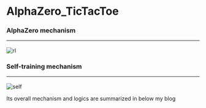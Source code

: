 # AlphaZero_TicTacToe


### <b>AlphaZero mechanism</b><hr>

![rl](https://user-images.githubusercontent.com/48679574/78759913-4f082300-79bb-11ea-8e61-055c09b56eeb.jpg)


### <b>Self-training mechanism</b><hr>

![self](https://user-images.githubusercontent.com/48679574/78759960-6515e380-79bb-11ea-9fc6-db67a4f78c34.jpg)


Its overall mechanism and logics are summarized in below my blog
